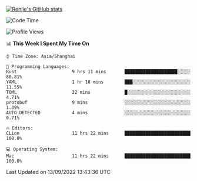 [![Renjie's GitHub stats](https://github-readme-stats.vercel.app/api?username=liurenjie1024&show_icons=true&theme=chartreuse-dark)](https://github.com/anuraghazra/github-readme-stats)

<!--START_SECTION:waka-->
![Code Time](http://img.shields.io/badge/Code%20Time-152%20hrs%201%20min-blue)

![Profile Views](http://img.shields.io/badge/Profile%20Views-5-blue)

📊 **This Week I Spent My Time On** 

```text
⌚︎ Time Zone: Asia/Shanghai

💬 Programming Languages: 
Rust                     9 hrs 11 mins       ████████████████████░░░░░   80.81% 
YAML                     1 hr 18 mins        ███░░░░░░░░░░░░░░░░░░░░░░   11.55% 
TOML                     32 mins             █░░░░░░░░░░░░░░░░░░░░░░░░   4.71% 
protobuf                 9 mins              ░░░░░░░░░░░░░░░░░░░░░░░░░   1.39% 
AUTO_DETECTED            4 mins              ░░░░░░░░░░░░░░░░░░░░░░░░░   0.71%

🔥 Editors: 
CLion                    11 hrs 22 mins      █████████████████████████   100.0%

💻 Operating System: 
Mac                      11 hrs 22 mins      █████████████████████████   100.0%

```


 Last Updated on 13/09/2022 13:43:36 UTC
<!--END_SECTION:waka-->

